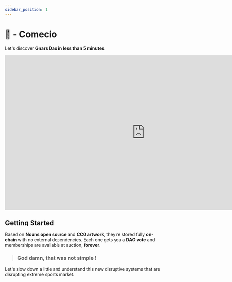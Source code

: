 ```yaml
---
sidebar_position: 1
---
```


# 🐣 - Comecio

Let's discover **Gnars Dao in less than 5 minutes**.


<iframe width="900" height="500" src="https://www.youtube.com/embed/61xVd5wjQ2M" title="YouTube video player" frameborder="0" allow="accelerometer; autoplay; clipboard-write; encrypted-media; gyroscope; picture-in-picture; web-share" allowfullscreen></iframe>

## Getting Started

Based on **Nouns open source** and **CC0 artwork**, they're stored fully **on-chain** with no external dependencies. Each one gets you a **DAO vote** and memberships are available at auction, **forever**.

> ### God damn, that was not simple !

Let's slow down a little and understand this new disruptive systems that are disrupting extreme sports market. 


